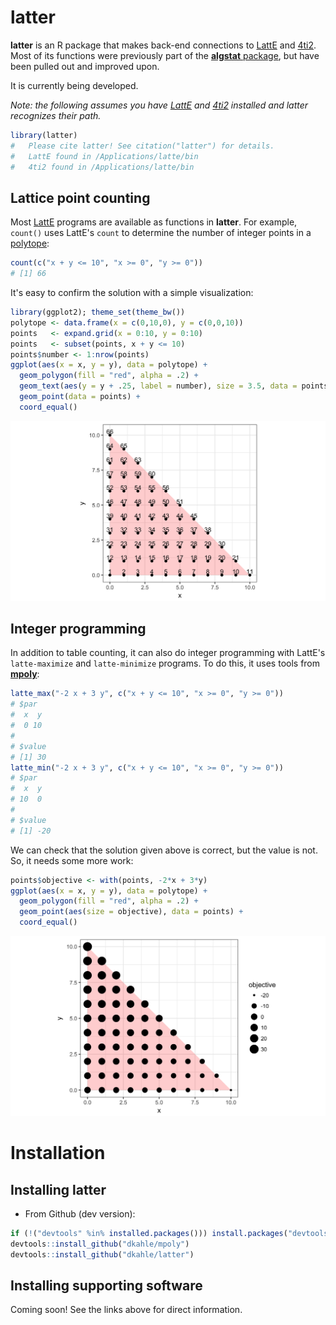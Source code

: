 <!-- README.md is generated from README.Rmd. Please edit that file -->
latter
======

**latter** is an R package that makes back-end connections to [LattE](https://www.math.ucdavis.edu/~latte/software.php) and [4ti2](http://www.4ti2.de). Most of its functions were previously part of the [**algstat** package](https://github.com/dkahle/algstat), but have been pulled out and improved upon.

It is currently being developed.

*Note: the following assumes you have [LattE](https://www.math.ucdavis.edu/~latte/) and [4ti2](http://www.4ti2.de) installed and latter recognizes their path.*

``` r
library(latter)
#   Please cite latter! See citation("latter") for details.
#   LattE found in /Applications/latte/bin
#   4ti2 found in /Applications/latte/bin
```

Lattice point counting
----------------------

Most [LattE](https://www.math.ucdavis.edu/~latte/) programs are available as functions in **latter**. For example, `count()` uses LattE's `count` to determine the number of integer points in a [polytope](http://en.wikipedia.org/wiki/Polytope):

``` r
count(c("x + y <= 10", "x >= 0", "y >= 0"))
# [1] 66
```

It's easy to confirm the solution with a simple visualization:

``` r
library(ggplot2); theme_set(theme_bw())
polytope <- data.frame(x = c(0,10,0), y = c(0,0,10))
points   <- expand.grid(x = 0:10, y = 0:10)
points   <- subset(points, x + y <= 10)
points$number <- 1:nrow(points)
ggplot(aes(x = x, y = y), data = polytope) +
  geom_polygon(fill = "red", alpha = .2) + 
  geom_text(aes(y = y + .25, label = number), size = 3.5, data = points) +
  geom_point(data = points) + 
  coord_equal()
```

![](tools/countExample-1.png)

Integer programming
-------------------

In addition to table counting, it can also do integer programming with LattE's `latte-maximize` and `latte-minimize` programs. To do this, it uses tools from [**mpoly**](http://github.com/dkahle/mpoly):

``` r
latte_max("-2 x + 3 y", c("x + y <= 10", "x >= 0", "y >= 0"))
# $par
#  x  y 
#  0 10 
# 
# $value
# [1] 30
latte_min("-2 x + 3 y", c("x + y <= 10", "x >= 0", "y >= 0"))
# $par
#  x  y 
# 10  0 
# 
# $value
# [1] -20
```

We can check that the solution given above is correct, but the value is not. So, it needs some more work:

``` r
points$objective <- with(points, -2*x + 3*y)
ggplot(aes(x = x, y = y), data = polytope) +
  geom_polygon(fill = "red", alpha = .2) + 
  geom_point(aes(size = objective), data = points) + 
  coord_equal()
```

![](tools/ipCheck-1.png)

Installation
============

Installing latter
-----------------

-   From Github (dev version):

``` r
if (!("devtools" %in% installed.packages())) install.packages("devtools")
devtools::install_github("dkahle/mpoly")
devtools::install_github("dkahle/latter")
```

Installing supporting software
------------------------------

Coming soon! See the links above for direct information.
